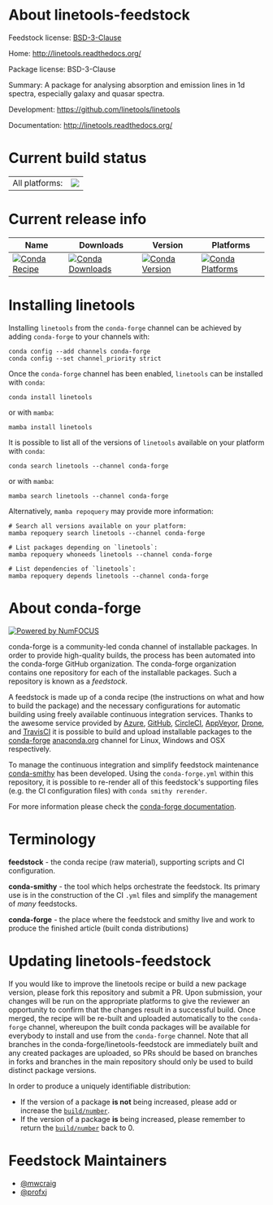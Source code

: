 About linetools-feedstock
=========================

Feedstock license: [BSD-3-Clause](https://github.com/conda-forge/linetools-feedstock/blob/main/LICENSE.txt)

Home: http://linetools.readthedocs.org/

Package license: BSD-3-Clause

Summary: A package for analysing absorption and emission lines in 1d spectra, especially galaxy and quasar spectra.

Development: https://github.com/linetools/linetools

Documentation: http://linetools.readthedocs.org/

Current build status
====================


<table><tr><td>All platforms:</td>
    <td>
      <a href="https://dev.azure.com/conda-forge/feedstock-builds/_build/latest?definitionId=6865&branchName=main">
        <img src="https://dev.azure.com/conda-forge/feedstock-builds/_apis/build/status/linetools-feedstock?branchName=main">
      </a>
    </td>
  </tr>
</table>

Current release info
====================

| Name | Downloads | Version | Platforms |
| --- | --- | --- | --- |
| [![Conda Recipe](https://img.shields.io/badge/recipe-linetools-green.svg)](https://anaconda.org/conda-forge/linetools) | [![Conda Downloads](https://img.shields.io/conda/dn/conda-forge/linetools.svg)](https://anaconda.org/conda-forge/linetools) | [![Conda Version](https://img.shields.io/conda/vn/conda-forge/linetools.svg)](https://anaconda.org/conda-forge/linetools) | [![Conda Platforms](https://img.shields.io/conda/pn/conda-forge/linetools.svg)](https://anaconda.org/conda-forge/linetools) |

Installing linetools
====================

Installing `linetools` from the `conda-forge` channel can be achieved by adding `conda-forge` to your channels with:

```
conda config --add channels conda-forge
conda config --set channel_priority strict
```

Once the `conda-forge` channel has been enabled, `linetools` can be installed with `conda`:

```
conda install linetools
```

or with `mamba`:

```
mamba install linetools
```

It is possible to list all of the versions of `linetools` available on your platform with `conda`:

```
conda search linetools --channel conda-forge
```

or with `mamba`:

```
mamba search linetools --channel conda-forge
```

Alternatively, `mamba repoquery` may provide more information:

```
# Search all versions available on your platform:
mamba repoquery search linetools --channel conda-forge

# List packages depending on `linetools`:
mamba repoquery whoneeds linetools --channel conda-forge

# List dependencies of `linetools`:
mamba repoquery depends linetools --channel conda-forge
```


About conda-forge
=================

[![Powered by
NumFOCUS](https://img.shields.io/badge/powered%20by-NumFOCUS-orange.svg?style=flat&colorA=E1523D&colorB=007D8A)](https://numfocus.org)

conda-forge is a community-led conda channel of installable packages.
In order to provide high-quality builds, the process has been automated into the
conda-forge GitHub organization. The conda-forge organization contains one repository
for each of the installable packages. Such a repository is known as a *feedstock*.

A feedstock is made up of a conda recipe (the instructions on what and how to build
the package) and the necessary configurations for automatic building using freely
available continuous integration services. Thanks to the awesome service provided by
[Azure](https://azure.microsoft.com/en-us/services/devops/), [GitHub](https://github.com/),
[CircleCI](https://circleci.com/), [AppVeyor](https://www.appveyor.com/),
[Drone](https://cloud.drone.io/welcome), and [TravisCI](https://travis-ci.com/)
it is possible to build and upload installable packages to the
[conda-forge](https://anaconda.org/conda-forge) [anaconda.org](https://anaconda.org/)
channel for Linux, Windows and OSX respectively.

To manage the continuous integration and simplify feedstock maintenance
[conda-smithy](https://github.com/conda-forge/conda-smithy) has been developed.
Using the ``conda-forge.yml`` within this repository, it is possible to re-render all of
this feedstock's supporting files (e.g. the CI configuration files) with ``conda smithy rerender``.

For more information please check the [conda-forge documentation](https://conda-forge.org/docs/).

Terminology
===========

**feedstock** - the conda recipe (raw material), supporting scripts and CI configuration.

**conda-smithy** - the tool which helps orchestrate the feedstock.
                   Its primary use is in the construction of the CI ``.yml`` files
                   and simplify the management of *many* feedstocks.

**conda-forge** - the place where the feedstock and smithy live and work to
                  produce the finished article (built conda distributions)


Updating linetools-feedstock
============================

If you would like to improve the linetools recipe or build a new
package version, please fork this repository and submit a PR. Upon submission,
your changes will be run on the appropriate platforms to give the reviewer an
opportunity to confirm that the changes result in a successful build. Once
merged, the recipe will be re-built and uploaded automatically to the
`conda-forge` channel, whereupon the built conda packages will be available for
everybody to install and use from the `conda-forge` channel.
Note that all branches in the conda-forge/linetools-feedstock are
immediately built and any created packages are uploaded, so PRs should be based
on branches in forks and branches in the main repository should only be used to
build distinct package versions.

In order to produce a uniquely identifiable distribution:
 * If the version of a package **is not** being increased, please add or increase
   the [``build/number``](https://docs.conda.io/projects/conda-build/en/latest/resources/define-metadata.html#build-number-and-string).
 * If the version of a package **is** being increased, please remember to return
   the [``build/number``](https://docs.conda.io/projects/conda-build/en/latest/resources/define-metadata.html#build-number-and-string)
   back to 0.

Feedstock Maintainers
=====================

* [@mwcraig](https://github.com/mwcraig/)
* [@profxj](https://github.com/profxj/)

